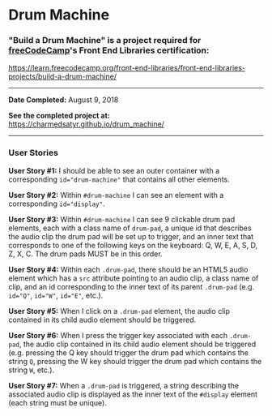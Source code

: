 # Drum Machine
### "Build a Drum Machine" is a project required for [freeCodeCamp](https://www.freecodecamp.com)'s Front End Libraries certification: 
https://learn.freecodecamp.org/front-end-libraries/front-end-libraries-projects/build-a-drum-machine/

***

**Date Completed:** August 9, 2018

**See the completed project at:** https://charmedsatyr.github.io/drum_machine/

***

### User Stories

**User Story #1:** I should be able to see an outer container with a corresponding `id="drum-machine"` that contains all other elements.

**User Story #2:** Within `#drum-machine` I can see an element with a corresponding `id="display"`.

**User Story #3:** Within `#drum-machine` I can see 9 clickable drum pad elements, each with a class name of `drum-pad`, a unique id that describes the audio clip the drum pad will be set up to trigger, and an inner text that corresponds to one of the following keys on the keyboard: Q, W, E, A, S, D, Z, X, C. The drum pads MUST be in this order.

**User Story #4:** Within each `.drum-pad`, there should be an HTML5 audio element which has a `src` attribute pointing to an audio clip, a class name of clip, and an id corresponding to the inner text of its parent `.drum-pad` (e.g. `id="Q"`, `id="W"`, `id="E"`, etc.).

**User Story #5:** When I click on a `.drum-pad` element, the audio clip contained in its child audio element should be triggered.

**User Story #6:** When I press the trigger key associated with each `.drum-pad`, the audio clip contained in its child audio element should be triggered (e.g. pressing the Q key should trigger the drum pad which contains the string `Q`, pressing the W key should trigger the drum pad which contains the string `W`, etc.).

**User Story #7:** When a `.drum-pad` is triggered, a string describing the associated audio clip is displayed as the inner text of the `#display` element (each string must be unique).
